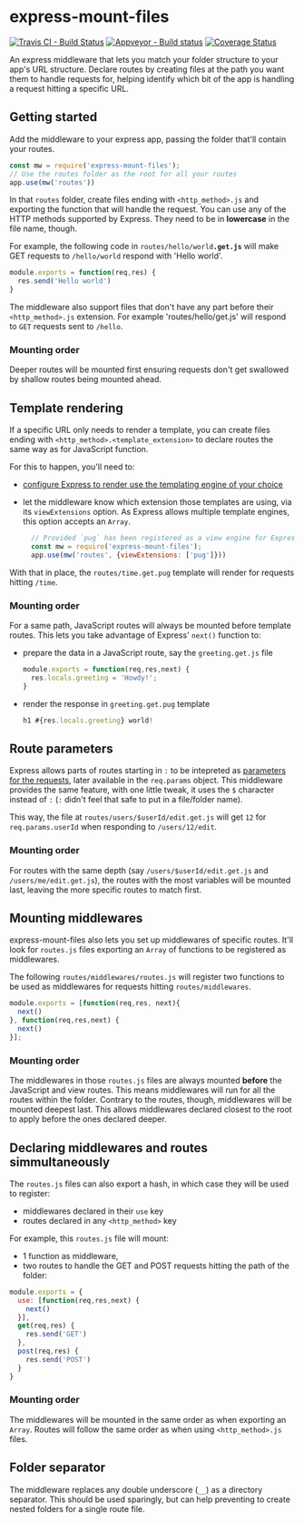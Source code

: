 # express-mount-files

[![Travis CI - Build Status](https://travis-ci.org/rhumaric/express-mount-files.svg?branch=master)](https://travis-ci.org/rhumaric/express-mount-files)
[![Appveyor - Build status](https://ci.appveyor.com/api/projects/status/r2kkx586wajvfm7q/branch/master?svg=true)](https://ci.appveyor.com/project/rhumaric/express-mount-files/branch/master)
[![Coverage Status](https://coveralls.io/repos/github/rhumaric/express-mount-files/badge.svg?branch=master)](https://coveralls.io/github/rhumaric/express-mount-files?branch=master)

An express middleware that lets you match your folder structure to your app's URL structure.
Declare routes by creating files at the path you want them to handle requests for, helping identify which bit of the app is handling a request hitting a specific URL.

## Getting started

Add the middleware to your express app, passing the folder that'll contain your routes.

```js
const mw = require('express-mount-files');
// Use the routes folder as the root for all your routes
app.use(mw('routes'))
```

In that `routes` folder, create files ending with `<http_method>.js` and exporting the function that will handle the request. You can use any of the HTTP methods supported by Express. They need to be in **lowercase** in the file name, though.

For example, the following code in <code>routes/hello/world<strong>.get.js</strong></code> will make GET requests to `/hello/world` respond with 'Hello world'.

```js
module.exports = function(req,res) {
  res.send('Hello world')
}
```

The middleware also support files that don't have any part before their `<http_method>.js` extension. For example 'routes/hello/get.js' will respond to `GET` requests sent to `/hello`.

### Mounting order

Deeper routes will be mounted first ensuring requests don't get swallowed by shallow routes being mounted ahead.

## Template rendering

If a specific URL only needs to render a template, you can create files ending with `<http_method>.<template_extension>` to declare routes the same way as for JavaScript function.

For this to happen, you'll need to:

- [configure Express to render use the templating engine of your choice](express-templating-engine)
- let the middleware know which extension those templates are using, via its `viewExtensions` option.
  As Express allows multiple template engines, this option accepts an `Array`.

  ```js
    // Provided `pug` has been registered as a view engine for Express
    const mw = require('express-mount-files');
    app.use(mw('routes', {viewExtensions: ['pug']}))
  ```

With that in place, the `routes/time.get.pug` template will render for requests hitting `/time`.

### Mounting order

For a same path, JavaScript routes will always be mounted before template routes. This lets you take advantage of Express' `next()` function to:

- prepare the data in a JavaScript route, say the `greeting.get.js` file

  ```js
  module.exports = function(req,res,next) {
    res.locals.greeting = 'Howdy!';
  }
  ```

- render the response in `greeting.get.pug` template

  ```js
  h1 #{res.locals.greeting} world!
  ```

## Route parameters

Express allows parts of routes starting in `:` to be intepreted as [parameters for the requests](express-route-parameters), later available in the `req.params` object. This middleware provides the same feature, with one little tweak, it uses the `$` character instead of `:` (`:` didn't feel that safe to put in a file/folder name).

This way, the file at `routes/users/$userId/edit.get.js` will get `12` for `req.params.userId` when responding to `/users/12/edit`.

### Mounting order

For routes with the same depth (say `/users/$userId/edit.get.js` and `/users/me/edit.get.js`), the routes with the most variables will be mounted last, leaving the more specific routes to match first.

## Mounting middlewares

express-mount-files also lets you  set up middlewares of specific routes. It'll look for `routes.js` files exporting an `Array` of functions to be registered as middlewares.

The following `routes/middlewares/routes.js` will register two functions to be used as middlewares for requests hitting `routes/middlewares`.

```js
module.exports = [function(req,res, next){
  next()
}, function(req,res,next) {
  next()
}];
```

### Mounting order

The middlewares in those `routes.js` files are always mounted **before** the JavaScript and view routes.
This means middlewares will run for all the routes within the folder. Contrary to the routes, though, middlewares will be mounted deepest last. This allows middlewares declared closest to the root to apply before the ones declared deeper.

## Declaring middlewares and routes simmultaneously

The `routes.js` files can also export a hash, in which case they will be used to register:

- middlewares declared in their `use` key
- routes declared in any `<http_method>` key

For example, this `routes.js` file will mount:

- 1 function as middleware,
- two routes to handle the GET and POST requests hitting the path of the folder:

```js
module.exports = {
  use: [function(req,res,next) {
    next()
  }],
  get(req,res) {
    res.send('GET')
  },
  post(req,res) {
    res.send('POST')
  }
}
```

### Mounting order

The middlewares will be mounted in the same order as when exporting an `Array`. Routes will follow the same order as when using `<http_method>.js` files.

## Folder separator

The middleware replaces any double underscore (`__`) as a directory separator. This should be used sparingly, but can help preventing to create nested folders for a single route file.

[express-templating-engine]: https://expressjs.com/en/guide/using-template-engines.html
[express-route-parameters]: https://expressjs.com/en/guide/routing.html#route-parameters
